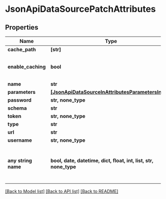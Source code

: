 # JsonApiDataSourcePatchAttributes


## Properties
Name | Type | Description | Notes
------------ | ------------- | ------------- | -------------
**cache_path** | **[str]** |  | [optional] 
**enable_caching** | **bool** | Enable caching of intermediate results. | [optional] 
**name** | **str** |  | [optional] 
**parameters** | [**[JsonApiDataSourceInAttributesParametersInner]**](JsonApiDataSourceInAttributesParametersInner.md) |  | [optional] 
**password** | **str, none_type** |  | [optional] 
**schema** | **str** |  | [optional] 
**token** | **str, none_type** |  | [optional] 
**type** | **str** |  | [optional] 
**url** | **str** |  | [optional] 
**username** | **str, none_type** |  | [optional] 
**any string name** | **bool, date, datetime, dict, float, int, list, str, none_type** | any string name can be used but the value must be the correct type | [optional]

[[Back to Model list]](../README.md#documentation-for-models) [[Back to API list]](../README.md#documentation-for-api-endpoints) [[Back to README]](../README.md)


